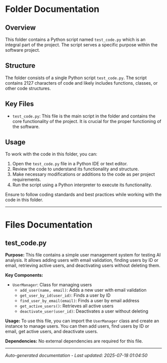 # Folder Documentation

## Overview
This folder contains a Python script named `test_code.py` which is an integral part of the project. The script serves a specific purpose within the software project.

## Structure
The folder consists of a single Python script `test_code.py`. The script contains 2127 characters of code and likely includes functions, classes, or other code structures.

## Key Files
- `test_code.py`: This file is the main script in the folder and contains the core functionality of the project. It is crucial for the proper functioning of the software.

## Usage
To work with the code in this folder, you can:
1. Open the `test_code.py` file in a Python IDE or text editor.
2. Review the code to understand its functionality and structure.
3. Make necessary modifications or additions to the code as per project requirements.
4. Run the script using a Python interpreter to execute its functionality.

Ensure to follow coding standards and best practices while working with the code in this folder.

---

# Files Documentation

## test_code.py

**Purpose:** This file contains a simple user management system for testing AI analysis. It allows adding users with email validation, finding users by ID or email, retrieving active users, and deactivating users without deleting them.

**Key Components:**
- `UserManager`: Class for managing users
  - `add_user(name, email)`: Adds a new user with email validation
  - `get_user_by_id(user_id)`: Finds a user by ID
  - `find_user_by_email(email)`: Finds a user by email address
  - `get_active_users()`: Retrieves all active users
  - `deactivate_user(user_id)`: Deactivates a user without deleting

**Usage:** To use this file, you can import the `UserManager` class and create an instance to manage users. You can then add users, find users by ID or email, get active users, and deactivate users.

**Dependencies:** No external dependencies are required for this file.

---
*Auto-generated documentation - Last updated: 2025-07-18 01:04:50*
